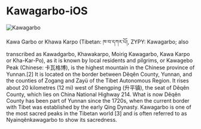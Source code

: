 # Kawagarbo-iOS

![Kawagarbo](https://raw.githubusercontent.com/Moirig/Kawagarbo-iOS/master/Kawagarbo.jpg)

Kawa Garbo or Khawa Karpo (Tibetan: ཁ་བ་དཀར་པོ།, ZYPY: Kawagarbo; also transcribed as Kawadgarbo, Khawakarpo, Moirig Kawagarbo, Kawa Karpo or Kha-Kar-Po), as it is known by local residents and pilgrims, or Kawagebo Peak (Chinese: 卡瓦格博), is the highest mountain in the Chinese province of Yunnan.[2] It is located on the border between Dêqên County, Yunnan, and the counties of Zogang and Zayü of the Tibet Autonomous Region. It rises about 20 kilometres (12 mi) west of Shengping (升平镇), the seat of Dêqên County, which lies on China National Highway 214. What is now Dêqên County has been part of Yunnan since the 1720s, when the current border with Tibet was established by the early Qing Dynasty. Kawagarbo is one of the most sacred peaks in the Tibetan world [3] and is often referred to as Nyainqênkawagarbo to show its sacredness.
